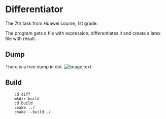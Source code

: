 # Differentiator
The 7th task from Huawei course, 1st grade.<br />

The program gets a file with expression, differentiates it and create a latex file with result.

## Dump
There is a tree dump in dot.
![Image text](https://github.com/realFrogboy/Pictures/blob/main/diff.png)

## Build
        
        cd diff
        mkdir build
        cd build
        cmake ../
        cmake --build ./
